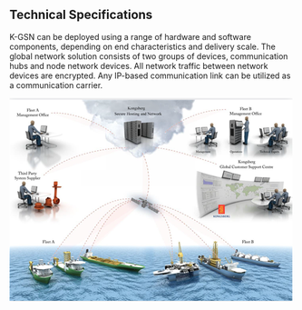 
## Technical Specifications

K-GSN can be deployed using a range of hardware and software components, depending on end characteristics and delivery scale. 
The global network solution consists of two groups of devices, communication hubs and node network devices. 
All network traffic between network devices are encrypted. Any IP-based communication link can be utilized as a communication carrier.

![](Images/Technical%20Specifications.png)
